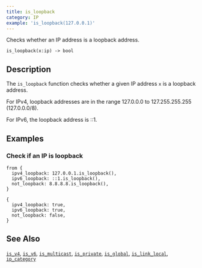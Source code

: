 ```yaml
---
title: is_loopback
category: IP
example: 'is_loopback(127.0.0.1)'
---
```


Checks whether an IP address is a loopback address.

```tql
is_loopback(x:ip) -> bool
```

## Description

The `is_loopback` function checks whether a given IP address `x` is a loopback
address.

For IPv4, loopback addresses are in the range 127.0.0.0 to 127.255.255.255
(127.0.0.0/8).

For IPv6, the loopback address is ::1.

## Examples

### Check if an IP is loopback

```tql
from {
  ipv4_loopback: 127.0.0.1.is_loopback(),
  ipv6_loopback: ::1.is_loopback(),
  not_loopback: 8.8.8.8.is_loopback(),
}
```

```tql
{
  ipv4_loopback: true,
  ipv6_loopback: true,
  not_loopback: false,
}
```

## See Also

[`is_v4`](/reference/functions/is_v4),
[`is_v6`](/reference/functions/is_v6),
[`is_multicast`](/reference/functions/is_multicast),
[`is_private`](/reference/functions/is_private),
[`is_global`](/reference/functions/is_global),
[`is_link_local`](/reference/functions/is_link_local),
[`ip_category`](/reference/functions/ip_category)